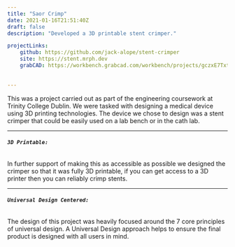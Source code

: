 ```yaml
---
title: "Saor Crimp"
date: 2021-01-16T21:51:40Z
draft: false
description: "Developed a 3D printable stent crimper."

projectLinks:
    github: https://github.com/jack-alope/stent-crimper
    site: https://stent.mrph.dev
    grabCAD: https://workbench.grabcad.com/workbench/projects/gczxE7TxtK6jcS_cIoqlAx5RmFMq-9-dishU6gWK4a8n9C#/space/gcJJn8vHDlt-UJpPIm3_vhA8O9GkYNyB45jPowQzTYEzIH
    
    
---
```


This was a project carried out as part of the engineering coursework
at Trinity College Dublin. We were tasked with designing a medical
device using 3D printing technologies. The device we chose to design was a stent
crimper that could be easily used on a lab bench or in the cath
lab. 
___  
###### **``3D Printable:``**

In further support of making this as accessible as possible we
designed the crimper so that it was fully 3D printable, if you can get
access to a 3D printer then you can reliably crimp stents. 

___  
###### **``Universal Design Centered:``**

The design of this project was heavily focused around the 7 core principles of universal design. A Universal Design approach helps to ensure the final product is designed with all users in mind. 